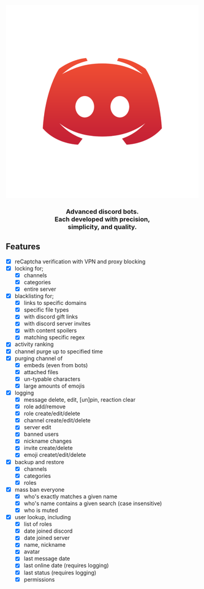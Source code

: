 ![Meoji Is Great!](https://raw.githubusercontent.com/Meoji/Branding/master/logos/logos_discord/logo_discord.png?raw=true)

<h3 align="center">Advanced discord bots.<br>
Each developed with precision,<br>
simplicity, and quality.</h3>

## Features
 - [x] reCaptcha verification with VPN and proxy blocking
 - [x] locking for;
    - [x] channels
    - [x] categories
    - [x] entire server
 - [x] blacklisting for;
    - [x] links to specific domains
    - [x] specific file types
    - [x] with discord gift links
    - [x] with discord server invites
    - [x] with content spoilers
    - [x] matching specific regex
 - [x] activity ranking
 - [x] channel purge up to specified time
 - [x] purging channel of
    - [x] embeds (even from bots)
    - [x] attached files
    - [x] un-typable characters
    - [x] large amounts of emojis
 - [x] logging
    - [x] message delete, edit, \[un]pin, reaction clear
    - [x] role add/remove
    - [x] role create/edit/delete
    - [x] channel create/edit/delete
    - [x] server edit
    - [x] banned users
    - [x] nickname changes
    - [x] invite create/delete
    - [x] emoji createt/edit/delete
 - [x] backup and restore
    - [x] channels
    - [x] categories
    - [x] roles
 - [x] mass ban everyone
    - [x] who's exactly matches a given name
    - [x] who's name contains a given search (case insensitive)
    - [x] who is muted
 - [x] user lookup, including
    - [x] list of roles
    - [x] date joined discord
    - [x] date joined server
    - [x] name, nickname
    - [x] avatar
    - [x] last message date
    - [x] last online date (requires logging)
    - [x] last status (requires logging)
    - [x] permissions
